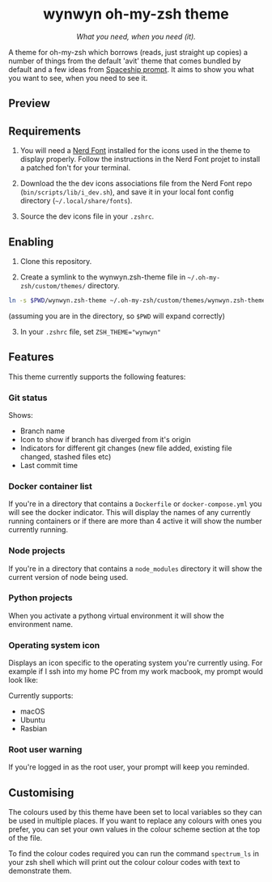 <h1 align="center">wynwyn oh-my-zsh theme</h1>

<p align="center">
  <em>What you need, when you need (it).</em>
</p>

A theme for oh-my-zsh which borrows (reads, just straight up copies) a number of things from the default 'avit' theme that comes bundled by default and a few ideas from [Spaceship prompt](https://github.com/denysdovhan/spaceship-prompt).
It aims to show you what you want to see, when you need to see it.

## Preview


## Requirements
1. You will need a [Nerd Font](https://github.com/ryanoasis/nerd-fonts) installed for the icons used in the theme to display properly.
Follow the instructions in the Nerd Font projet to install a patched fon't for your terminal.

2. Download the the dev icons associations file from the Nerd Font repo (`bin/scripts/lib/i_dev.sh`), and save it in your local font config directory (`~/.local/share/fonts`).

3. Source the dev icons file in your `.zshrc`.

## Enabling
1. Clone this repository.

2. Create a symlink to the wynwyn.zsh-theme file in `~/.oh-my-zsh/custom/themes/` directory. 
```zsh
ln -s $PWD/wynwyn.zsh-theme ~/.oh-my-zsh/custom/themes/wynwyn.zsh-theme
```
(assuming you are in the directory, so `$PWD` will expand correctly)

3. In your `.zshrc` file, set `ZSH_THEME="wynwyn"`

## Features
This theme currently supports the following features:

### Git status
Shows:
* Branch name
* Icon to show if branch has diverged from it's origin
* Indicators for different git changes (new file added, existing file changed, stashed files etc)
* Last commit time

### Docker container list
If you're in a directory that contains a `Dockerfile` or `docker-compose.yml` you will see the docker indicator.
This will display the names of any currently running containers or if there are more than 4 active it will show the number currently running. 

### Node projects
If you're in a directory that contains a `node_modules` directory it will show the current version of node being used.

### Python projects
When you activate a pythong virtual environment it will show the environment name.

### Operating system icon
Displays an icon specific to the operating system you're currently using.
For example if I ssh into my home PC from my work macbook, my prompt would look like:

Currently supports:
* macOS
* Ubuntu
* Rasbian

### Root user warning
If you're logged in as the root user, your prompt will keep you reminded.

## Customising
The colours used by this theme have been set to local variables so they can be used in multiple places.
If you want to replace any colours with ones you prefer, you can set your own values in the colour scheme section at the top of the file.

To find the colour codes required you can run the command `spectrum_ls` in your zsh shell which will print out the colour colour codes with text to demonstrate them.


